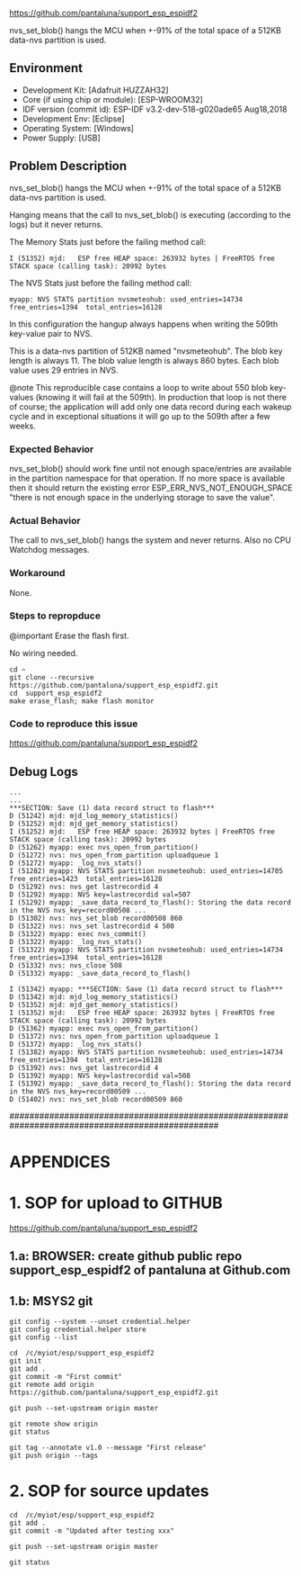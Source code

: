 https://github.com/pantaluna/support_esp_espidf2

nvs_set_blob() hangs the MCU when +-91% of the total space of a 512KB data-nvs partition is used.

## Environment
- Development Kit:      [Adafruit HUZZAH32]
- Core (if using chip or module): [ESP-WROOM32]
- IDF version (commit id): ESP-IDF v3.2-dev-518-g020ade65 Aug18,2018
- Development Env:      [Eclipse]
- Operating System:     [Windows]
- Power Supply:         [USB]

## Problem Description
nvs_set_blob() hangs the MCU when +-91% of the total space of a 512KB data-nvs partition is used.

Hanging means that the call to nvs_set_blob() is executing (according to the logs) but it never returns.

The Memory Stats just before the failing method call:
```
I (51352) mjd:   ESP free HEAP space: 263932 bytes | FreeRTOS free STACK space (calling task): 20992 bytes
```

The NVS Stats just before the failing method call:
```
myapp: NVS STATS partition nvsmeteohub: used_entries=14734  free_entries=1394  total_entries=16128
```

In this configuration the hangup always happens when writing the 509th key-value pair to NVS.

This is a data-nvs partition of 512KB named "nvsmeteohub". The blob key length is always 11. The blob value length is always 860 bytes. Each blob value uses 29 entries in NVS.

@note This reproducible case contains a loop to write about 550 blob key-values (knowing it will fail at the 509th). In production that loop is not there of course; the application will add only one data record during each wakeup cycle and in exceptional situations it will go up to the 509th after a few weeks.

### Expected Behavior
nvs_set_blob() should work fine until not enough space/entries are available in the partition namespace for that operation. If no more space is available then it should return the existing error ESP_ERR_NVS_NOT_ENOUGH_SPACE "there is not enough space in the underlying storage to save the value".

### Actual Behavior
The call to nvs_set_blob() hangs the system and never returns. Also no CPU Watchdog messages.

### Workaround
None.

### Steps to repropduce
@important Erase the flash first.

No wiring needed.

```
cd ~
git clone --recursive https://github.com/pantaluna/support_esp_espidf2.git
cd  support_esp_espidf2
make erase_flash; make flash monitor
```

### Code to reproduce this issue
https://github.com/pantaluna/support_esp_espidf2


## Debug Logs
```
...
...
***SECTION: Save (1) data record struct to flash***
D (51242) mjd: mjd_log_memory_statistics()
D (51252) mjd: mjd_get_memory_statistics()
I (51252) mjd:   ESP free HEAP space: 263932 bytes | FreeRTOS free STACK space (calling task): 20992 bytes
D (51262) myapp: exec nvs_open_from_partition()
D (51272) nvs: nvs_open_from_partition uploadqueue 1
D (51272) myapp: _log_nvs_stats()
I (51282) myapp: NVS STATS partition nvsmeteohub: used_entries=14705  free_entries=1423  total_entries=16128
D (51292) nvs: nvs_get lastrecordid 4
D (51292) myapp: NVS key=lastrecordid val=507
I (51292) myapp: _save_data_record_to_flash(): Storing the data record in the NVS nvs_key=record00508 ...
D (51302) nvs: nvs_set_blob record00508 860
D (51322) nvs: nvs_set lastrecordid 4 508
D (51322) myapp: exec nvs_commit()
D (51322) myapp: _log_nvs_stats()
I (51322) myapp: NVS STATS partition nvsmeteohub: used_entries=14734  free_entries=1394  total_entries=16128
D (51332) nvs: nvs_close 508
D (51332) myapp: _save_data_record_to_flash()

I (51342) myapp: ***SECTION: Save (1) data record struct to flash***
D (51342) mjd: mjd_log_memory_statistics()
D (51352) mjd: mjd_get_memory_statistics()
I (51352) mjd:   ESP free HEAP space: 263932 bytes | FreeRTOS free STACK space (calling task): 20992 bytes
D (51362) myapp: exec nvs_open_from_partition()
D (51372) nvs: nvs_open_from_partition uploadqueue 1
D (51372) myapp: _log_nvs_stats()
I (51382) myapp: NVS STATS partition nvsmeteohub: used_entries=14734  free_entries=1394  total_entries=16128
D (51392) nvs: nvs_get lastrecordid 4
D (51392) myapp: NVS key=lastrecordid val=508
I (51392) myapp: _save_data_record_to_flash(): Storing the data record in the NVS nvs_key=record00509 ...
D (51402) nvs: nvs_set_blob record00509 860
```


##################################################################################################
# APPENDICES

# 1. SOP for upload to GITHUB
https://github.com/pantaluna/support_esp_espidf2

## 1.a: BROWSER: create github public repo support_esp_espidf2 of pantaluna at Github.com

## 1.b: MSYS2 git
```
git config --system --unset credential.helper
git config credential.helper store
git config --list

cd  /c/myiot/esp/support_esp_espidf2
git init
git add .
git commit -m "First commit"
git remote add origin https://github.com/pantaluna/support_esp_espidf2.git

git push --set-upstream origin master

git remote show origin
git status

git tag --annotate v1.0 --message "First release"
git push origin --tags

```

# 2. SOP for source updates
```
cd  /c/myiot/esp/support_esp_espidf2
git add .
git commit -m "Updated after testing xxx"

git push --set-upstream origin master

git status
```
